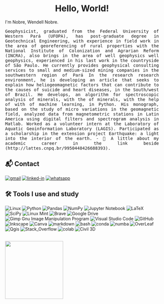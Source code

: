 <h1 align="center">  Hello, World! 
</h1> I'm Nobre, Wendell Nobre.</h1>
</h1>
<p align="justify">
  <samp> Geophysicist, graduated from the Federal University of Western Pará (UFOPA), has post-graduate degree in Geotechnical Engineering, with experience in field work in the area of georeferencing of rural properties with the National Institute of Colonization and Agrarian Reform (INCRA), also brings in the area of well geophysics well geophysics, experienced in his last work in the countryside of São Paulo. He currently provides geophysical consulting services to small and medium-sized mining companies in the southwestern region of Pará In the research research environment, he is developing an article that seeks to explain how heliogeomagnetic factors that can contribute to the causes of suicide and heart diseases, in the South/west of Brazil. He develops, an algorithm for spectroscopic analysis of minerals, with the of minerals, with the help of with of machine learning, in Python. His monograph, based on the study of micro variations in the geomagnetic field, analyzed data from magnetometric stations in Latin America using digital filters and spectrogram analysis in Matlab. Worked as a volunteer intern at the Laboratory of Aquatic Geoinformation Laboratory (LAGIS). Participated as a scholarship in the extension project Earthquake: a light into the interior of the earth.
- 📄 A little about my academic career in the link beside (http://lattes.cnpq.br/9950448426688393).
   
</p>
  </samp>
  
 ## 📬 Contact

[![gmail](https://img.shields.io/badge/Gmail-D14836?style=for-the-badge&logo=Gmail&logoColor=white)](mailto:wendellmoura123@gmail.com)
[![linked-in](https://img.shields.io/badge/Linkedin-0077B5?style=for-the-badge&logo=LinkedIn&logoColor=white)](https://www.linkedin.com/in/wendell7)
[![whatsapp](https://img.shields.io/badge/Whatsapp-6cd136?style=for-the-badge&logo=Whatsapp&logoColor=white)](https://wa.me/qr/PQRAHV7KH6S4I1)

## 🛠 Tools I use and study
![Linux](https://img.shields.io/badge/Linux-FCC624?style=for-the-badge&logo=linux&logoColor=black)
![Python](https://img.shields.io/badge/python-3670A0?style=for-the-badge&logo=python&logoColor=ffdd54)
![Pandas](https://img.shields.io/badge/pandas-%23150458.svg?style=for-the-badge&logo=pandas&logoColor=white)
![NumPy](https://img.shields.io/badge/numpy-%23013243.svg?style=for-the-badge&logo=numpy&logoColor=white)
![Jupyter Notebook](https://img.shields.io/badge/jupyter-%23FA0F00.svg?style=for-the-badge&logo=jupyter&logoColor=white)
![LaTeX](https://img.shields.io/badge/latex-%23008080.svg?style=for-the-badge&logo=latex&logoColor=white)
![SciPy](https://img.shields.io/badge/SciPy-%230C55A5.svg?style=for-the-badge&logo=scipy&logoColor=%white)
![Linux Mint](https://img.shields.io/badge/Linux%20Mint-87CF3E?style=for-the-badge&logo=Linux%20Mint&logoColor=white)
![Brave](https://img.shields.io/badge/Brave-FB542B?style=for-the-badge&logo=Brave&logoColor=white)
![Google Drive](https://img.shields.io/badge/Google%20Drive-4285F4?style=for-the-badge&logo=googledrive&logoColor=white)
![Gimp Gnu Image Manipulation Program](https://img.shields.io/badge/Gimp-657D8B?style=for-the-badge&logo=gimp&logoColor=FFFFFF)
![Visual Studio Code](https://img.shields.io/badge/Visual%20Studio%20Code-0078d7.svg?style=for-the-badge&logo=visual-studio-code&logoColor=white)
![GitHub](https://img.shields.io/badge/github-%23121011.svg?style=for-the-badge&logo=github&logoColor=white)
![Inkscape](https://img.shields.io/badge/Inkscape-e0e0e0?style=for-the-badge&logo=inkscape&logoColor=080A13)
![Canva](https://img.shields.io/badge/Canva-%2300C4CC.svg?style=for-the-badge&logo=Canva&logoColor=white)
![markdown](https://img.shields.io/badge/-Markdown-000000?style=for-the-badge&logo=markdown&logoColor=white)
![bash](https://img.shields.io/badge/-Bash-000000?style=for-the-badge&logo=gnu-bash&logoColor=white)
![conda](https://img.shields.io/badge/conda-342B029.svg?&style=for-the-badge&logo=anaconda&logoColor=white)
![numba](https://img.shields.io/badge/Numba-00A3E0?style=for-the-badge&logo=Numba&logoColor=white)
![OverLeaf](https://img.shields.io/badge/Overleaf-47A141?style=for-the-badge&logo=Overleaf&logoColor=white)
![Qgis](https://img.shields.io/badge/qgis-3.24_Tisler-93b023?&style=for-the-badge&logo=qgis&logoColor=white)
![Stack_Overflow](https://img.shields.io/badge/Stack_Overflow-FE7A16?style=for-the-badge&logo=stack-overflow&logoColor=white)
![colab](https://img.shields.io/badge/Colab-F9AB00?style=for-the-badge&logo=googlecolab&color=525252)
![Civil 3D](https://img.shields.io/badge/Civil%203D-F9AB00?style=for-the-badge&logo=autodesk&color=3b586b)

<br>
<img height="190em" src="https://github-readme-stats.vercel.app/api/top-langs/?username=wendell8&layout=compact&langs_count=4&theme=github_dark&show_icons=true"/>
